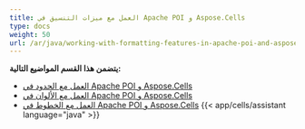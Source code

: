 ```yaml
---
title: العمل مع ميزات التنسيق في Apache POI و Aspose.Cells
type: docs
weight: 50
url: /ar/java/working-with-formatting-features-in-apache-poi-and-aspose-cells/
---
```


 **يتضمن هذا القسم المواضيع التالية:**
- [العمل مع الحدود في Apache POI و Aspose.Cells](/cells/ar/java/working-with-borders-in-apache-poi-and-aspose-cells/)
- [العمل مع الألوان في Apache POI و Aspose.Cells](/cells/ar/java/working-with-colors-in-apache-poi-and-aspose-cells/)
- [العمل مع الخطوط في Apache POI و Aspose.Cells](/cells/ar/java/working-with-fonts-in-apache-poi-and-aspose-cells/)
{{< app/cells/assistant language="java" >}}
